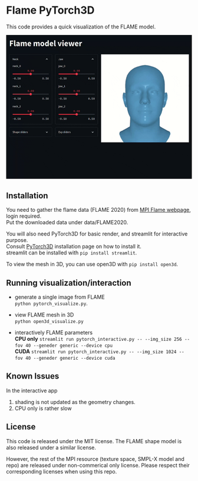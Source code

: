 # Flame PyTorch3D
This code provides a quick visualization of the FLAME model. 
    
![](images/demo.gif)


## Installation
You need to gather the flame data (FLAME 2020) from [MPI Flame webpage](https://flame.is.tue.mpg.de/download.php), login required.  
Put the downloaded data under data/FLAME2020. 

You will also need PyTorch3D for basic render, and streamlit for interactive purpose.   
Consult [PyTorch3D](https://github.com/facebookresearch/pytorch3d/blob/main/INSTALL.md) installation page on how to install it.   
streamlit can be installed with `pip install streamlit`.

To view the mesh in 3D, you can use open3D with `pip install open3d`.


## Running visualization/interaction
- generate a single image from FLAME  
  `python pytorch_visualize.py`.

- view FLAME mesh in 3D  
  `python open3d_visualize.py`

- interactively FLAME parameters   
  **CPU only** `streamlit run pytorch_interactive.py -- --img_size 256 --fov 40 --geneder generic --device cpu`  
  **CUDA** `streamlit run pytorch_interactive.py -- --img_size 1024 --fov 40 --geneder generic --device cuda`  

## Known Issues
In the interactive app
1. shading is not updated as the geometry changes.
2. CPU only is rather slow




## License
This code is released under the MIT license. 
The FLAME shape model is also released under a similar license. 

However, the rest of the MPI resource (texture space, SMPL-X model and repo) are released under non-commerical only license. 
Please respect their corresponding licenses when using this repo. 